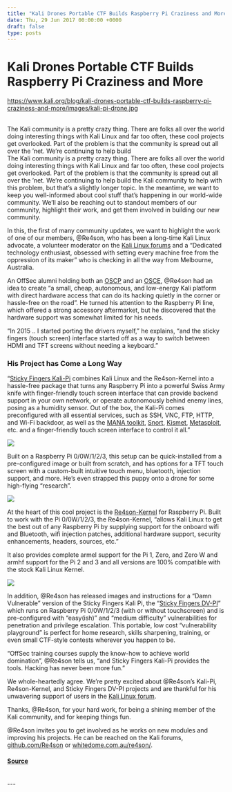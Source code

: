 ```yaml
---
title: "Kali Drones Portable CTF Builds Raspberry Pi Craziness and More"
date: Thu, 29 Jun 2017 00:00:00 +0000
draft: false
type: posts
---
```

# Kali Drones Portable CTF Builds Raspberry Pi Craziness and More
https://www.kali.org/blog/kali-drones-portable-ctf-builds-raspberry-pi-craziness-and-more/images/kali-pi-drone.jpg
<br/>

<br/>
The Kali community is a pretty crazy thing. There are folks all over the world doing interesting things with Kali Linux and far too often, these cool projects get overlooked. Part of the problem is that the community is spread out all over the &rsquo;net. We&rsquo;re continuing to help build
<br/>
The Kali community is a pretty crazy thing. There are folks all over the world doing interesting things with Kali Linux and far too often, these cool projects get overlooked. Part of the problem is that the community is spread out all over the ’net. We’re continuing to help build the Kali community to help with this problem, but that’s a slightly longer topic. In the meantime, we want to keep you well-informed about cool stuff that’s happening in our world-wide community. We’ll also be reaching out to standout members of our community, highlight their work, and get them involved in building our new community.

In this, the first of many community updates, we want to highlight the work of one of our members, @Re4son, who has been a long-time Kali Linux advocate, a volunteer moderator on the [Kali Linux forums](https://forums.kali.org/) and a “Dedicated technology enthusiast, obsessed with setting every machine free from the oppression of its maker” who is checking in all the way from Melbourne, Australia.

An OffSec alumni holding both an [OSCP](https://www.offsec.com/pwk-oscp/) and an [OSCE](https://www.offsec.com/ctp-osce/), @Re4son had an idea to create “a small, cheap, autonomous, and low-energy Kali platform with direct hardware access that can do its hacking quietly in the corner or hassle-free on the road”. He turned his attention to the Raspberry Pi line, which offered a strong accessory aftermarket, but he discovered that the hardware support was somewhat limited for his needs.

“In 2015 .. I started porting the drivers myself,” he explains, “and the sticky fingers (touch screen) interface started off as a way to switch between HDMI and TFT screens without needing a keyboard.”

### His Project has Come a Long Way

“[Sticky Fingers Kali-Pi](https://whitedome.com.au/re4son/kali-pi/) combines Kali Linux and the Re4son-Kernel into a hassle-free package that turns any Raspberry Pi into a powerful Swiss Army knife with finger-friendly touch screen interface that can provide backend support in your own network, or operate autonomously behind enemy lines, posing as a humidity sensor. Out of the box, the Kali-Pi comes preconfigured with all essential services, such as SSH, VNC, FTP, HTTP, and Wi-Fi backdoor, as well as the [MANA toolkit](https://github.com/sensepost/mana), [Snort](https://www.snort.org/), [Kismet](https://www.kismetwireless.net/), [Metasploit](https://metasploit.com/), etc. and a finger-friendly touch screen interface to control it all.”

[![](https://www.kali.org/blog/kali-drones-portable-ctf-builds-raspberry-pi-craziness-and-more/images/01-kali-pi.png)](https://www.kali.org/blog/kali-drones-portable-ctf-builds-raspberry-pi-craziness-and-more/images/01-kali-pi.png)

Built on a Raspberry Pi 0/0W/1/2/3, this setup can be quick-installed from a pre-configured image or built from scratch, and has options for a TFT touch screen with a custom-built intuitive touch menu, bluetooth, injection support, and more. He’s even strapped this puppy onto a drone for some high-flying “research”.

[![](https://www.kali.org/blog/kali-drones-portable-ctf-builds-raspberry-pi-craziness-and-more/images/02-kali-drone.png)](https://www.kali.org/blog/kali-drones-portable-ctf-builds-raspberry-pi-craziness-and-more/images/02-kali-drone.png)

At the heart of this cool project is the [Re4son-Kernel](https://whitedome.com.au/re4son/download/re4son-kernel-current/) for Raspberry Pi. Built to work with the Pi 0/0W/1/2/3, the Re4son-Kernel, “allows Kali Linux to get the best out of any Raspberry Pi by supplying support for the onboard wifi and Bluetooth, wifi injection patches, additional hardware support, security enhancements, headers, sources, etc.”

It also provides complete armel support for the Pi 1, Zero, and Zero W and armhf support for the Pi 2 and 3 and all versions are 100% compatible with the stock Kali Linux Kernel.

[![](https://www.kali.org/blog/kali-drones-portable-ctf-builds-raspberry-pi-craziness-and-more/images/03-kali-drone-screen.png)](https://www.kali.org/blog/kali-drones-portable-ctf-builds-raspberry-pi-craziness-and-more/images/03-kali-drone-screen.png)

In addition, @Re4son has released images and instructions for a “Damn Vulnerable” version of the Sticky Fingers Kali Pi, the “[Sticky Fingers DV-PI](https://whitedome.com.au/re4son/sticky-fingers-dv-pi)” which runs on Raspberry Pi 0/0W/1/2/3 (with or without touchscreen) and is pre-configured with “easy(ish)” and “medium difficulty” vulnerabilities for penetration and privilege escalation. This portable, low cost “vulnerability playground” is perfect for home research, skills sharpening, training, or even small CTF-style contests wherever you happen to be.

“OffSec training courses supply the know-how to achieve world domination”, @Re4son tells us, “and Sticky Fingers Kali-Pi provides the tools. Hacking has never been more fun.”

We whole-heartedly agree. We’re pretty excited about @Re4son’s Kali-Pi, Re4son-Kernel, and Sticky Fingers DV-PI projects and are thankful for his unwavering support of users in the [Kali Linux forum](https://forums.kali.org/).

Thanks, @Re4son, for your hard work, for being a shining member of the Kali community, and for keeping things fun.

@Re4son invites you to get involved as he works on new modules and improving his projects. He can be reached on the Kali forums, [github.com/Re4son](https://github.com/Re4son) or [whitedome.com.au/re4son/](https://whitedome.com.au/re4son/).

#### [Source](https://www.kali.org/blog/kali-drones-portable-ctf-builds-raspberry-pi-craziness-and-more/)

<br/>
---
